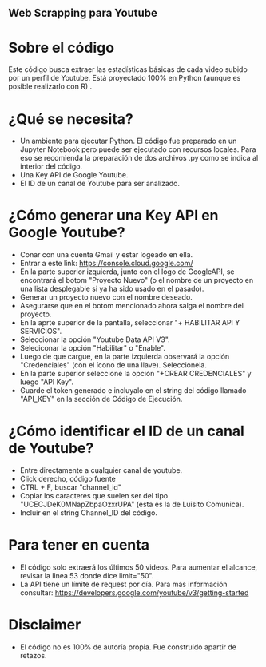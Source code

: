 ## Web Scrapping para Youtube

# Sobre el código

Este código busca extraer las estadísticas básicas de cada video subido por un perfil de Youtube. Está proyectado 100% en Python (aunque es posible realizarlo con R) .

# ¿Qué se necesita?

- Un ambiente para ejecutar Python. El código fue preparado en un Jupyter Notebook pero puede ser ejecutado con recursos locales. Para eso se recomienda la preparación de dos archivos .py como se indica al interior del código.
- Una Key API de Google Youtube.
- El ID de un canal de Youtube para ser analizado.

# ¿Cómo generar una Key API en Google Youtube?
- Conar con una cuenta Gmail y estar logeado en ella.
- Entrar a este link: https://console.cloud.google.com/
- En la parte superior izquierda, junto con el logo de GoogleAPI, se encontrará el botom "Proyecto Nuevo" (o el nombre de un proyecto en una lista desplegable si ya ha sido usado en el pasado).
- Generar un proyecto nuevo con el nombre deseado.
- Asegurarse que en el botom mencionado ahora salga el nombre del proyecto.
- En la aprte superior de la pantalla, seleccionar "+ HABILITAR API Y SERVICIOS".
- Seleccionar la opción "Youtube Data API V3".
- Seleciconar la opción "Habilitar" o "Enable".
- Luego de que cargue, en la parte izquierda observará la opción "Credenciales" (con el ícono de una llave). Seleccionela.
- En la parte superior seleccione la opción "+CREAR CREDENCIALES" y luego "API Key".
- Guarde el token generado e incluyalo en el string del código llamado "API_KEY" en la sección de Código de Ejecución.

# ¿Cómo identificar el ID de un canal de Youtube?
- Entre directamente a cualquier canal de youtube.
- Click derecho, código fuente
- CTRL + F, buscar "channel_id"
- Copiar los caracteres que suelen ser del tipo "UCECJDeK0MNapZbpaOzxrUPA" (esta es la de Luisito Comunica).
- Incluir en el string Channel_ID del código.

# Para tener en cuenta
- El código solo extraerá los últimos 50 videos. Para aumentar el alcance, revisar la linea 53 donde dice limit="50".
- La API tiene un límite de request por día. Para más información consultar: https://developers.google.com/youtube/v3/getting-started

# Disclaimer
- El código no es 100% de autoría propia. Fue construido apartir de retazos.
